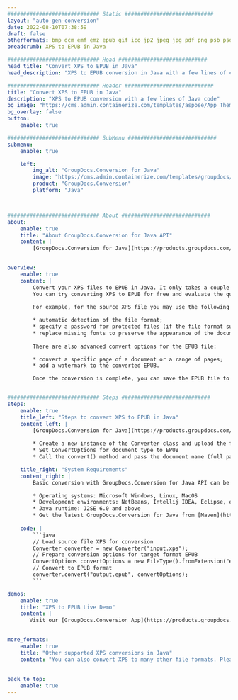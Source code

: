 ```yaml
---
############################# Static ############################
layout: "auto-gen-conversion"
date: 2022-08-10T07:38:59
draft: false
otherformats: bmp dcm emf emz epub gif ico jp2 jpeg jpg pdf png psb psd svg svgz tex tga tif tiff webp wmf wmz xps
breadcrumb: XPS to EPUB in Java

############################# Head ############################
head_title: "Convert XPS to EPUB in Java"
head_description: "XPS to EPUB conversion in Java with a few lines of code. Convert over 160 file formats using the GroupDocs document conversion API for Java"

############################# Header ############################
title: "Convert XPS to EPUB in Java"
description: "XPS to EPUB conversion with a few lines of Java code"
bg_image: "https://cms.admin.containerize.com/templates/aspose/App_Themes/V3/images/bg/header1.png"
bg_overlay: false
button:
    enable: true

############################# SubMenu ############################
submenu:
    enable: true

    left:
        img_alt: "GroupDocs.Conversion for Java"
        image: "https://cms.admin.containerize.com/templates/groupdocs/images/product-logos/90x90-noborder/groupdocs-conversion-java.png"
        product: "GroupDocs.Conversion"
        platform: "Java"



############################# About ############################
about:
    enable: true
    title: "About GroupDocs.Conversion for Java API"
    content: |
        [GroupDocs.Conversion for Java](https://products.groupdocs.com/conversion/java/) is an advanced file format conversion API for converting between popular image and document formats such as Microsoft Office, OpenDocument, PDF, HTML, email, CAD. and much more with just a few lines of code. The native API automatically detects the formats of the original documents and offers many options for customizing the converted documents. Along with the function of extracting information from a document, it also supports caching of the conversion results to the local disk by default. However, any type of cache storage can be supported by implementing the appropriate interfaces - Amazon S3, Dropbox, Google Drive, Windows Azure, Reddis, or any others.
    

overview:
    enable: true
    content: |
        Convert your XPS files to EPUB in Java. It only takes a couple of lines of Java code on any platform of your choice, such as Windows, Linux, macOS.
        You can try converting XPS to EPUB for free and evaluate the quality of the conversion results. Along with simple file conversion scripts, you can try more sophisticated options for loading the XPS source file and storing the EPUB output. 
        
        For example, for the source XPS file you may use the following load options:

        * automatic detection of the file format;
        * specify a password for protected files (if the file format supports it);
        * replace missing fonts to preserve the appearance of the document.
        
        There are also advanced convert options for the EPUB file:

        * convert a specific page of a document or a range of pages;
        * add a watermark to the converted EPUB.

        Once the conversion is complete, you can save the EPUB file to your local file path or to any third party storage such as FTP, Amazon S3, Google Drive, Dropbox etc. Please note - to convert XPS to EPUB, you do not need to install any additional software, such as MS Office, Open Office, Adobe Acrobat Reader etc.


############################# Steps ############################
steps:
    enable: true
    title_left: "Steps to convert XPS to EPUB in Java"
    content_left: |
        [GroupDocs.Conversion for Java](https://products.groupdocs.com/conversion/java/) allows developers to easily convert XPS file to EPUB with a few lines of code.
        
        * Create a new instance of the Converter class and upload the file XPS with the full path
        * Set ConvertOptions for document type to EPUB
        * Call the convert() method and pass the document name (full path) and format (EPUB) as a parameter

    title_right: "System Requirements"
    content_right: |
        Basic conversion with GroupDocs.Conversion for Java API can be done with just a few lines of code. Our APIs are supported on all major platforms and operating systems. Before executing the code below, make sure you have the following prerequisites installed on your system.

        * Operating systems: Microsoft Windows, Linux, MacOS
        * Development environments: NetBeans, Intellij IDEA, Eclipse, etc.
        * Java runtime: J2SE 6.0 and above
        * Get the latest GroupDocs.Conversion for Java from [Maven](https://repository.groupdocs.com/webapp/#/artifacts/browse/tree/General/repo/com/groupdocs/groupdocs-conversion)
         
    code: |
        ```java    
        // Load source file XPS for conversion
        Converter converter = new Converter("input.xps");
        // Prepare conversion options for target format EPUB
        ConvertOptions convertOptions = new FileType().fromExtension("epub").getConvertOptions();
        // Convert to EPUB format
        converter.convert("output.epub", convertOptions);
        ```

demos:
    enable: true
    title: "XPS to EPUB Live Demo"
    content: |
       Visit our [GroupDocs.Conversion App](https://products.groupdocs.app/conversion/family) website and try XPS to EPUB conversion now. The free demo has the following benefits
          

more_formats:
    enable: true
    title: "Other supported XPS conversions in Java"
    content: "You can also convert XPS to many other file formats. Please see the list below."
       
       
back_to_top:
    enable: true
---
```

